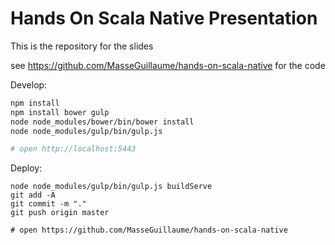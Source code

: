 # Hands On Scala Native Presentation

This is the repository for the slides

see https://github.com/MasseGuillaume/hands-on-scala-native for the code

Develop:

```bash
npm install
npm install bower gulp
node node_modules/bower/bin/bower install
node node_modules/gulp/bin/gulp.js

# open http://localhost:5443
```

Deploy:

```
node node_modules/gulp/bin/gulp.js buildServe
git add -A
git commit -m "."
git push origin master

# open https://github.com/MasseGuillaume/hands-on-scala-native
```